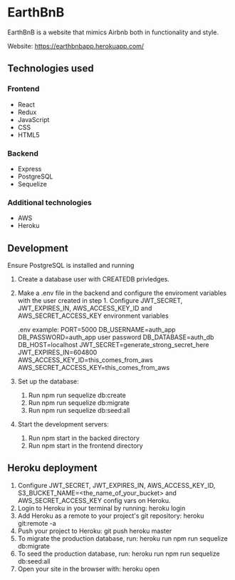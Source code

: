 # EarthBnB

EarthBnB is a website that mimics Airbnb both in functionality and style.

Website: https://earthbnbapp.herokuapp.com/

## Technologies used
### Frontend
* React
* Redux
* JavaScript
* CSS
* HTML5
### Backend
* Express
* PostgreSQL
* Sequelize
### Additional technologies
* AWS
* Heroku

## Development
Ensure PostgreSQL is installed and running

1. Create a database user with CREATEDB privledges.
2. Make a .env file in the backend and configure the enviroment variables with the user created in step 1.
   Configure JWT_SECRET, JWT_EXPIRES_IN, AWS_ACCESS_KEY_ID and AWS_SECRET_ACCESS_KEY environment variables
  
   .env example:
   PORT=5000
   DB_USERNAME=auth_app
   DB_PASSWORD=auth_app user password
   DB_DATABASE=auth_db
   DB_HOST=localhost
   JWT_SECRET=generate_strong_secret_here
   JWT_EXPIRES_IN=604800
   AWS_ACCESS_KEY_ID=this_comes_from_aws
   AWS_SECRET_ACCESS_KEY=this_comes_from_aws
   
3. Set up the database:
    1) Run npm run sequelize db:create
    2) Run npm run sequelize db:migrate
    3) Run npm run sequelize db:seed:all
    
4. Start the development servers:
    1) Run npm start in the backed directory
    2) Run npm start in the frontend directory
   
## Heroku deployment 

1. Configure JWT_SECRET, JWT_EXPIRES_IN, AWS_ACCESS_KEY_ID, S3_BUCKET_NAME=<the_name_of_your_bucket> and AWS_SECRET_ACCESS_KEY config vars on Heroku.
2. Login to Heroku in your terminal by running:
    heroku login
3. Add Heroku as a remote to your project's git repository:
    heroku git:remote -a <name-of-Heroku-app>
4. Push your project to Heroku:
    git push heroku master
5. To migrate the production database, run:
    heroku run npm run sequelize db:migrate
6. To seed the production database, run:
    heroku run npm run sequelize db:seed:all
7. Open your site in the browser with:
    heroku open




